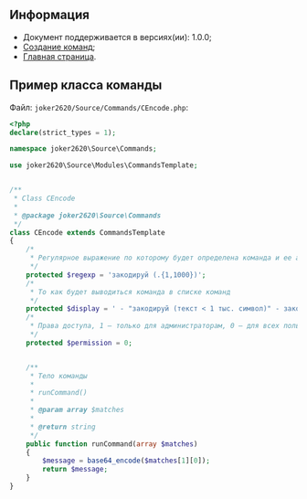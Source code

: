 
Информация
------------

* Документ поддерживается в версиях(ии): 1.0.0;
* [Создание команд][1];
* [Главная страница][0].

 Пример класса команды
------------

Файл: `joker2620/Source/Commands/CEncode.php`:

```php
<?php
declare(strict_types = 1);

namespace joker2620\Source\Commands;

use joker2620\Source\Modules\CommandsTemplate;


/**
 * Class CEncode
 *
 * @package joker2620\Source\Commands
 */
class CEncode extends CommandsTemplate
{
    /*
     * Регулярное выражение по которому будет определена команда и ее аргументы
     */
    protected $regexp = 'закодируй (.{1,1000})';
    /*
     * То как будет выводиться команда в списке команд
     */
    protected $display = ' - "закодируй (текст < 1 тыс. символ)" - закодирует сообщение.';
    /*
     * Права доступа, 1 – только для администраторам, 0 – для всех пользователей
     */
    protected $permission = 0;


    /**
     * Тело команды
     *
     * runCommand()
     *
     * @param array $matches
     *
     * @return string
     */
    public function runCommand(array $matches)
    {
        $message = base64_encode($matches[1][0]);
        return $message;
    }
}
```

[0]: index.md
[1]: CreateCommands.md